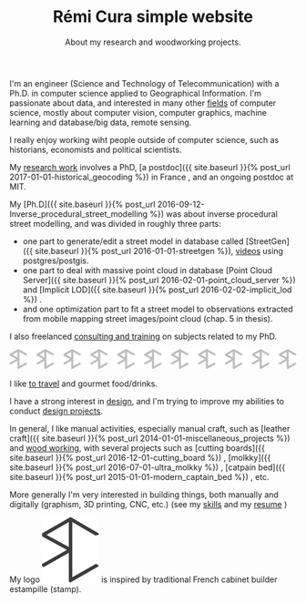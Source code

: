 ﻿---
layout: page
title: Rémi Cura simple website
subtitle: About my research and woodworking projects.
---


I'm an engineer (Science and Technology of Telecommunication) with a Ph.D. in computer science applied to Geographical Information.
I'm passionate about data, and interested in many other [fields](./research_interest) of computer science, 
mostly about computer vision, computer graphics, machine learning and database/big data, remote sensing.

I really enjoy working wiht people outside of computer science, such as historians, economists and political scientists.


My [research work](./publi) involves a PhD, [a postdoc]({{ site.baseurl }}{% post_url 2017-01-01-historical_geocoding %}) in France
, and an ongoing postdoc at MIT.


My [Ph.D]({{ site.baseurl }}{% post_url 2016-09-12-Inverse_procedural_street_modelling %}) was about inverse procedural street modelling, and was divided in roughly three parts:
 - one part to generate/edit a street model in database called [StreetGen]({{ site.baseurl }}{% post_url 2016-01-01-streetgen %}),  [videos](https://www.youtube.com/channel/UCn4KJ6gBgPuVQV3suF4QbjQ) using postgres/postgis.    
 -  one part to deal with massive point cloud in database [Point Cloud Server]({{ site.baseurl }}{% post_url 2016-02-01-point_cloud_server %}) and [Implicit LOD]({{ site.baseurl }}{% post_url 2016-02-02-implicit_lod %}) .
 - and one optimization part to fit a street model to observations extracted from mobile mapping street images/point cloud (chap. 5 in thesis).
 
I also freelanced [consulting and training](./consulting_and_training) on subjects related to my PhD.
 
![estampille rc](/img/logo/logo_rc_export.svg)

I like [to travel](http://www.laruevibre.org/?lang=en) and gourmet food/drinks.

I have a strong interest in [design](./design_philosophy), and I'm trying to improve my abilities to conduct [design projects](design_projects).

In general, I like manual activities, especially manual craft, such as [leather craft]({{ site.baseurl }}{% post_url 2014-01-01-miscellaneous_projects %}) and [wood working](./woodworking_projects), with several projects such as [cutting boards]({{ site.baseurl }}{% post_url 2016-12-01-cutting_board %})
, [molkky]({{ site.baseurl }}{% post_url 2016-07-01-ultra_molkky %})
, [catpain bed]({{ site.baseurl }}{% post_url 2015-01-01-modern_captain_bed %})
, etc.

More generally I'm very interested in building things, both manually and digitally (graphism, 3D printing, CNC, etc.) (see my [skills](./skills) and my [resume](./CV) )

My logo [![logo](./img/logo/logo_rc_solo.png)](./img/logo/logo_rc_solo.svg) is inspired by traditional French cabinet builder estampille (stamp).
